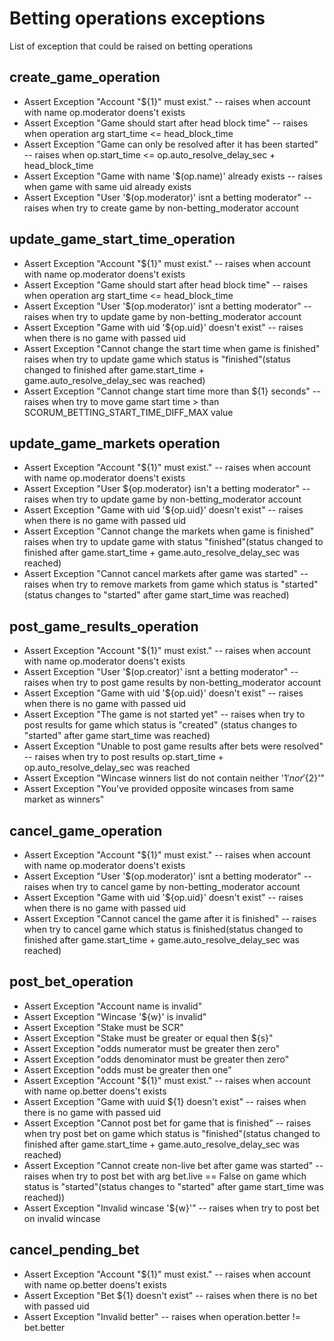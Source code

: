 # Betting operations exceptions
List of exception that could be raised on betting operations

## create_game_operation
* Assert Exception "Account \"${1}\" must exist." -- raises when account with name op.moderator doens't exists
* Assert Exception "Game should start after head block time" -- raises when operation arg start_time <= head_block_time
* Assert Exception "Game can only be resolved after it has been started" -- raises when op.start_time <= op.auto_resolve_delay_sec + head_block_time
* Assert Exception "Game with name '$(op.name)' already exists -- raises when game with same uid already exists
* Assert Exception "User '$(op.moderator)' isnt a betting moderator" -- raises when try to create game by non-betting_moderator account

## update_game_start_time_operation
* Assert Exception "Account \"${1}\" must exist." -- raises when account with name op.moderator doens't exists 
* Assert Exception "Game should start after head block time" -- raises when operation arg start_time <= head_block_time
* Assert Exception "User '$(op.moderator)' isnt a betting moderator" -- raises when try to update game by non-betting_moderator account
* Assert Exception "Game with uid '${op.uid}' doesn't exist" -- raises when there is no game with passed uid
* Assert Exception "Cannot change the start time when game is finished" raises when try to update game which status is "finished"(status changed to finished after game.start_time + game.auto_resolve_delay_sec was reached)
* Assert Exception "Cannot change start time more than ${1} seconds" -- raises when try to move game start time > than SCORUM_BETTING_START_TIME_DIFF_MAX value

## update_game_markets operation
* Assert Exception "Account \"${1}\" must exist." -- raises when account with name op.moderator doens't exists
* Assert Exception "User ${op.moderator} isn't a betting moderator" -- raises when try to update game by non-betting_moderator account
* Assert Exception "Game with uid '${op.uid}' doesn't exist" -- raises when there is no game with passed uid
* Assert Exception "Cannot change the markets when game is finished" raises when try to update game with status "finished"(status changed to finished after game.start_time + game.auto_resolve_delay_sec was reached)
* Assert Exception "Cannot cancel markets after game was started" -- raises when try to remove markets from game which status is "started" (status changes to "started" after game start_time was reached)

## post_game_results_operation
* Assert Exception "Account \"${1}\" must exist." -- raises when account with name op.moderator doens't exists
* Assert Exception "User '$(op.creator)' isnt a betting moderator" -- raises when try to post game results by non-betting_moderator account
* Assert Exception "Game with uid '${op.uid}' doesn't exist" -- raises when there is no game with passed uid
* Assert Exception "The game is not started yet" -- raises when try to post results for game which status is "created" (status changes to "started" after game start_time was reached)
* Assert Exception "Unable to post game results after bets were resolved" -- raises when try to post results op.start_time + op.auto_resolve_delay_sec was reached
* Assert Exception "Wincase winners list do not contain neither '${1}' nor '${2}'" 
* Assert Exception "You've provided opposite wincases from same market as winners"  

## cancel_game_operation
* Assert Exception "Account \"${1}\" must exist." -- raises when account with name op.moderator doens't exists
* Assert Exception "User '$(op.moderator)' isnt a betting moderator" -- raises when try to cancel game by non-betting_moderator account
* Assert Exception "Game with uid '${op.uid}' doesn't exist" -- raises when there is no game with passed uid
* Assert Exception "Cannot cancel the game after it is finished" -- raises when try to cancel game which status is finished(status changed to finished after game.start_time + game.auto_resolve_delay_sec was reached)

## post_bet_operation
* Assert Exception "Account name is invalid"
* Assert Exception "Wincase '${w}' is invalid"
* Assert Exception "Stake must be SCR"
* Assert Exception "Stake must be greater  or equal then ${s}" 
* Assert Exception "odds numerator must be greater then zero"
* Assert Exception "odds denominator must be greater then zero"
* Assert Exception "odds must be greater then one"
* Assert Exception "Account \"${1}\" must exist." -- raises when account with name op.better doens't exists
* Assert Exception "Game with uuid ${1} doesn't exist" -- raises when there is no game with passed uid
* Assert Exception "Cannot post bet for game that is finished" -- raises when try post bet on game which status is "finished"(status changed to finished after game.start_time + game.auto_resolve_delay_sec was reached)
* Assert Exception "Cannot create non-live bet after game was started" -- raises when try to post bet with arg bet.live == False on game which status is "started"(status changes to "started" after game start_time was reached))
* Assert Exception "Invalid wincase '${w}'" -- raises when try to post bet on invalid wincase

## cancel_pending_bet
* Assert Exception "Account \"${1}\" must exist." -- raises when account with name op.better doens't exists 
* Assert Exception "Bet ${1} doesn't exist" -- raises when there is no bet with passed uid
* Assert Exception "Invalid better" -- raises when operation.better != bet.better
